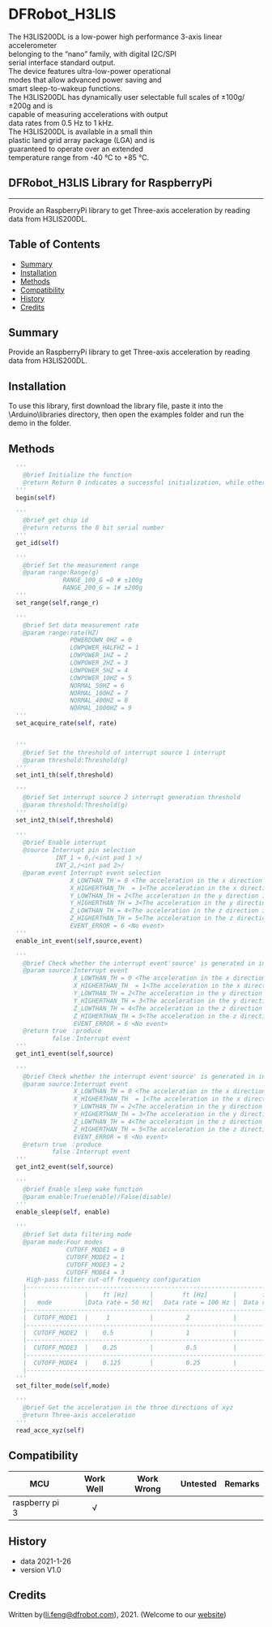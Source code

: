 # DFRobot_H3LIS
The H3LIS200DL is a low-power high performance 3-axis linear accelerometer <br>
belonging to the “nano” family, with digital I2C/SPI <br>
serial interface standard output. <br>
The device features ultra-low-power operational <br>
modes that allow advanced power saving and <br>
smart sleep-to-wakeup functions.<br>
The H3LIS200DL has dynamically user selectable full scales of ±100g/±200g and is <br>
capable of measuring accelerations with output <br>
data rates from 0.5 Hz to 1 kHz.<br>
The H3LIS200DL is available in a small thin <br>
plastic land grid array package (LGA) and is <br>
guaranteed to operate over an extended <br>
temperature range from -40 °C to +85 °C.<br>


## DFRobot_H3LIS Library for RaspberryPi
---------------------------------------------------------

Provide an RaspberryPi library to get Three-axis acceleration by reading data from H3LIS200DL.

## Table of Contents

* [Summary](#summary)
* [Installation](#installation)
* [Methods](#methods)
* [Compatibility](#compatibility)
* [History](#history)
* [Credits](#credits)

## Summary

Provide an RaspberryPi library to get Three-axis acceleration by reading data from H3LIS200DL.

## Installation

To use this library, first download the library file, paste it into the \Arduino\libraries directory, then open the examples folder and run the demo in the folder.

## Methods

```python
  '''
    @brief Initialize the function
    @return Return 0 indicates a successful initialization, while other values indicates failure and return to error code.
  '''
  begin(self)
  
  '''
    @brief get chip id
    @return returns the 8 bit serial number
  '''
  get_id(self)

  '''
    @brief Set the measurement range
    @param range:Range(g)
               RANGE_100_G =0 # ±100g
               RANGE_200_G = 1# ±200g
  '''
  set_range(self,range_r)

  '''
    @brief Set data measurement rate
    @param range:rate(HZ)
                 POWERDOWN_0HZ = 0
                 LOWPOWER_HALFHZ = 1 
                 LOWPOWER_1HZ = 2
                 LOWPOWER_2HZ = 3
                 LOWPOWER_5HZ = 4
                 LOWPOWER_10HZ = 5 
                 NORMAL_50HZ = 6
                 NORMAL_100HZ = 7
                 NORMAL_400HZ = 8
                 NORMAL_1000HZ = 9
  '''
  set_acquire_rate(self, rate)


  '''
    @brief Set the threshold of interrupt source 1 interrupt
    @param threshold:Threshold(g)
  '''
  set_int1_th(self,threshold)

  '''
    @brief Set interrupt source 2 interrupt generation threshold
    @param threshold:Threshold(g)
  '''
  set_int2_th(self,threshold)
  
  '''
    @brief Enable interrupt
    @source Interrupt pin selection
             INT_1 = 0,/<int pad 1 >/
             INT_2,/<int pad 2>/
    @param event Interrupt event selection
                 X_LOWTHAN_TH = 0 <The acceleration in the x direction is less than the threshold>
                 X_HIGHERTHAN_TH  = 1<The acceleration in the x direction is greater than the threshold>
                 Y_LOWTHAN_TH = 2<The acceleration in the y direction is less than the threshold>
                 Y_HIGHERTHAN_TH = 3<The acceleration in the y direction is greater than the threshold>
                 Z_LOWTHAN_TH = 4<The acceleration in the z direction is less than the threshold
                 Z_HIGHERTHAN_TH = 5<The acceleration in the z direction is greater than the threshold>
                 EVENT_ERROR = 6 <No event>
  '''
  enable_int_event(self,source,event)

  '''
    @brief Check whether the interrupt event'source' is generated in interrupt 1
    @param source:Interrupt event
                  X_LOWTHAN_TH = 0 <The acceleration in the x direction is less than the threshold>
                  X_HIGHERTHAN_TH  = 1<The acceleration in the x direction is greater than the threshold>
                  Y_LOWTHAN_TH = 2<The acceleration in the y direction is less than the threshold>
                  Y_HIGHERTHAN_TH = 3<The acceleration in the y direction is greater than the threshold>
                  Z_LOWTHAN_TH = 4<The acceleration in the z direction is less than the threshold
                  Z_HIGHERTHAN_TH = 5<The acceleration in the z direction is greater than the threshold>
                  EVENT_ERROR = 6 <No event>
    @return true ：produce
            false：Interrupt event
  '''
  get_int1_event(self,source)
         
  '''
    @brief Check whether the interrupt event'source' is generated in interrupt 2
    @param source:Interrupt event
                  X_LOWTHAN_TH = 0 <The acceleration in the x direction is less than the threshold>
                  X_HIGHERTHAN_TH  = 1<The acceleration in the x direction is greater than the threshold>
                  Y_LOWTHAN_TH = 2<The acceleration in the y direction is less than the threshold>
                  Y_HIGHERTHAN_TH = 3<The acceleration in the y direction is greater than the threshold>
                  Z_LOWTHAN_TH = 4<The acceleration in the z direction is less than the threshold
                  Z_HIGHERTHAN_TH = 5<The acceleration in the z direction is greater than the threshold>
                  EVENT_ERROR = 6 <No event>
    @return true ：produce
            false：Interrupt event
  '''
  get_int2_event(self,source)

  '''
    @brief Enable sleep wake function
    @param enable:True(enable)/False(disable)
  '''
  enable_sleep(self, enable)
  
  '''
    @brief Set data filtering mode
    @param mode:Four modes
                CUTOFF_MODE1 = 0
                CUTOFF_MODE2 = 1
                CUTOFF_MODE3 = 2
                CUTOFF_MODE4 = 3
     High-pass filter cut-off frequency configuration
    |--------------------------------------------------------------------------------------------------------|
    |                |    ft [Hz]      |        ft [Hz]       |       ft [Hz]        |        ft [Hz]        |
    |   mode         |Data rate = 50 Hz|   Data rate = 100 Hz |  Data rate = 400 Hz  |   Data rate = 1000 Hz |
    |--------------------------------------------------------------------------------------------------------|
    |  CUTOFF_MODE1  |     1           |         2            |            8         |             20        |
    |--------------------------------------------------------------------------------------------------------|
    |  CUTOFF_MODE2  |    0.5          |         1            |            4         |             10        |
    |--------------------------------------------------------------------------------------------------------|
    |  CUTOFF_MODE3  |    0.25         |         0.5          |            2         |             5         |
    |--------------------------------------------------------------------------------------------------------|
    |  CUTOFF_MODE4  |    0.125        |         0.25         |            1         |             2.5       |
    |--------------------------------------------------------------------------------------------------------|
  '''
  set_filter_mode(self,mode)

  '''
    @brief Get the acceleration in the three directions of xyz
    @return Three-axis acceleration 
  '''
  read_acce_xyz(self)

```

## Compatibility

MCU                | Work Well    | Work Wrong   | Untested    | Remarks
------------------ | :----------: | :----------: | :---------: | -----
raspberry pi 3             |      √         |            |             | 




## History

- data 2021-1-26
- version V1.0


## Credits

Written by(li.feng@dfrobot.com), 2021. (Welcome to our [website](https://www.dfrobot.com/))
